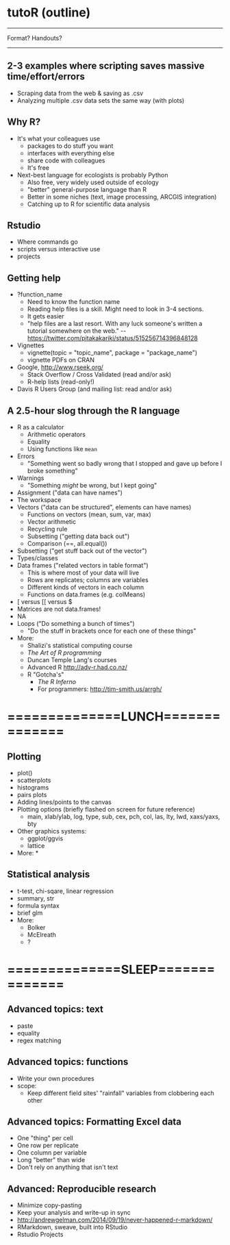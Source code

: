 # tutoR (outline)

---------------------

Format? Handouts?

---------------------

## 2-3 examples where scripting saves massive time/effort/errors
  * Scraping data from the web & saving as .csv
  * Analyzing multiple .csv data sets the same way (with plots)

## Why R?
  * It's what your colleagues use
    * packages to do stuff you want
    * interfaces with everything else
    * share code with colleagues
    * It's free
  * Next-best language for ecologists is probably Python
    * Also free, very widely used outside of ecology
    * "better" general-purpose language than R
    * Better in some niches (text, image processing, ARCGIS integration)
    * Catching up to R for scientific data analysis

## Rstudio
  * Where commands go
  * scripts versus interactive use
  * projects

## Getting help
  * ?function_name
    * Need to know the function name
    * Reading help files is a skill.  Might need to look in 3-4 sections.
    * It gets easier
    * "help files are a last resort. With any luck someone's written a tutorial somewhere on the web." -- https://twitter.com/pitakakariki/status/515256714396848128
  *  Vignettes
     * vignette(topic = "topic_name", package = "package_name")
     * vignette PDFs on CRAN
  * Google, http://www.rseek.org/
    * Stack Overflow / Cross Validated (read and/or ask)
    * R-help lists (read-only!)
  * Davis R Users Group (and mailing list: read and/or ask)

## A 2.5-hour slog through the R language
  * R as a calculator
    * Arithmetic operators
    * Equality
    * Using functions like `mean`
  * Errors
    * "Something went so badly wrong that I stopped and gave up before I broke something"
  * Warnings
    * "Something *might* be wrong, but I kept going"
  * Assignment ("data can have names")
  * The workspace
  * Vectors ("data can be structured", elements can have names)
    * Functions on vectors (mean, sum, var, max)
    * Vector arithmetic
    * Recycling rule
    * Subsetting ("getting data back out")
    * Comparison (==, all.equal())
  * Subsetting ("get stuff back out of the vector")
  * Types/classes
  * Data frames ("related vectors in table format")
    * This is where most of your data will live
    * Rows are replicates; columns are variables
    * Different kinds of vectors in each column
    * Functions on data.frames (e.g. colMeans)
  * [ versus [[ versus $
  * Matrices are not data.frames!
  * NA
  * Loops ("Do something a bunch of times")
    * "Do the stuff in brackets once for each one of these things"
  * More: 
     * Shalizi's statistical computing course
     * *The Art of R programming*
     * Duncan Temple Lang's courses
     * Advanced R http://adv-r.had.co.nz/
     * R "Gotcha's" 
       * *The R Inferno*
       * For programmers: http://tim-smith.us/arrgh/

# ==============LUNCH==============

## Plotting
  * plot()
  * scatterplots
  * histograms
  * pairs plots
  * Adding lines/points to the canvas
  * Plotting options (briefly flashed on screen for future reference)
    * main, xlab/ylab, log, type, sub, cex, pch, col, las, lty, lwd, xaxs/yaxs, bty
  * Other graphics systems:
    * ggplot/ggvis
    * lattice
  * More:
    * 

## Statistical analysis
  * t-test, chi-sqare, linear regression
  * summary, str
  * formula syntax
  * brief glm
  * More:
    * Bolker
    * McElreath
    * ?

# ==============SLEEP==============

## Advanced topics: text
  * paste
  * equality
  * regex matching

## Advanced topics: functions
  * Write your own procedures
  * scope:
    * Keep different field sites' "rainfall" variables from clobbering each other

## Advanced topics: Formatting Excel data
  * One "thing" per cell
  * One row per replicate
  * One column per variable
  * Long "better" than wide
  * Don't rely on anything that isn't text

## Advanced: Reproducible research
  * Minimize copy-pasting
  * Keep your analysis and write-up in sync
  * http://andrewgelman.com/2014/09/19/never-happened-r-markdown/
  * RMarkdown, sweave, built into RStudio
  * Rstudio Projects
  
